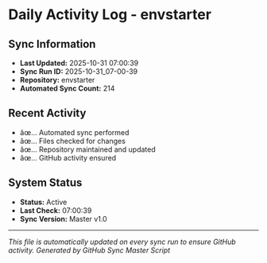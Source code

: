 ﻿# Daily Activity Log - envstarter

## Sync Information
- **Last Updated:** 2025-10-31 07:00:39
- **Sync Run ID:** 2025-10-31_07-00-39
- **Repository:** envstarter
- **Automated Sync Count:** 214

## Recent Activity
- âœ… Automated sync performed
- âœ… Files checked for changes
- âœ… Repository maintained and updated
- âœ… GitHub activity ensured

## System Status
- **Status:** Active
- **Last Check:** 07:00:39
- **Sync Version:** Master v1.0

---
*This file is automatically updated on every sync run to ensure GitHub activity.*
*Generated by GitHub Sync Master Script*
